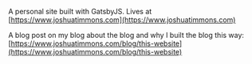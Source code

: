 A personal site built with GatsbyJS. Lives at [https://www.joshuatimmons.com](https://www.joshuatimmons.com)

A blog post on my blog about the blog and why I built the blog this way: [https://www.joshuatimmons.com/blog/this-website](https://www.joshuatimmons.com/blog/this-website)
